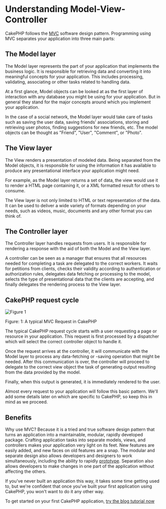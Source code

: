# Understanding Model-View-Controller

CakePHP follows the
[MVC](https://en.wikipedia.org/wiki/Model-view-controller)
software design pattern. Programming using MVC separates your
application into three main parts:

## The Model layer

The Model layer represents the part of your application that
implements the business logic. It is responsible for retrieving data and
converting it into meaningful concepts for your application. This includes
processing, validating, associating or other tasks related to handling data.

At a first glance, Model objects can be looked at as the first layer
of interaction with any database you might be using for your application.
But in general they stand for the major concepts around which you
implement your application.

In the case of a social network, the Model layer would take care of
tasks such as saving the user data, saving friends' associations, storing
and retrieving user photos, finding suggestions for new friends, etc.
The model objects can be thought as "Friend", "User", "Comment", or
"Photo".

## The View layer

The View renders a presentation of modeled data. Being separated from the
Model objects, it is responsible for using the information it has available
to produce any presentational interface your application might need.

For example, as the Model layer returns a set of data, the view would use it
to render a HTML page containing it, or a XML formatted result for others to
consume.

The View layer is not only limited to HTML or text representation of the data.
It can be used to deliver a wide variety of formats depending on your needs,
such as videos, music, documents and any other format you can think of.

## The Controller layer

The Controller layer handles requests from users. It is responsible for rendering
a response with the aid of both the Model and the View layer.

A controller can be seen as a manager that ensures that all resources needed for
completing a task are delegated to the correct workers. It waits for petitions
from clients, checks their validity according to authentication or authorization rules,
delegates data fetching or processing to the model, selects the
type of presentational data that the clients are accepting, and finally delegates
the rendering process to the View layer.

## CakePHP request cycle

![Figure 1](/basic_mvc.png)

Figure: 1: A typical MVC Request in CakePHP

The typical CakePHP request cycle starts with a user requesting a page or
resource in your application. This request is first processed by a dispatcher
which will select the correct controller object to handle it.

Once the request arrives at the controller, it will communicate with the Model layer
to process any data-fetching or -saving operation that might be needed.
After this communication is over, the controller will proceed to delegate to the
correct view object the task of generating output resulting from the data
provided by the model.

Finally, when this output is generated, it is immediately rendered to the user.

Almost every request to your application will follow this basic
pattern. We'll add some details later on which are specific to
CakePHP, so keep this in mind as we proceed.

## Benefits

Why use MVC? Because it is a tried and true software design pattern
that turns an application into a maintainable, modular, rapidly
developed package. Crafting application tasks into separate models,
views, and controllers makes your application very light on its
feet. New features are easily added, and new faces on old features
are a snap. The modular and separate design also allows developers
and designers to work simultaneously, including the ability to
rapidly
[prototype](https://en.wikipedia.org/wiki/Software_prototyping).
Separation also allows developers to make changes in one part of
the application without affecting the others.

If you've never built an application this way, it takes some time
getting used to, but we're confident that once you've built your
first application using CakePHP, you won't want to do it any other
way.

To get started on your first CakePHP application,
[try the blog tutorial now](../tutorials-and-examples/blog/blog.md)
